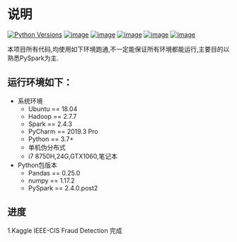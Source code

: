 # 说明
<a href="https://pypi.org/project/lightgbm" rel="nofollow"><img src="https://camo.githubusercontent.com/34244ae628b4cb096fa26305abc1304e5d1b5e33/68747470733a2f2f696d672e736869656c64732e696f2f707970692f707976657273696f6e732f6c6967687467626d2e7376673f6c6f676f3d707974686f6e266c6f676f436f6c6f723d7768697465" alt="Python Versions" data-canonical-src="https://img.shields.io/pypi/pyversions/lightgbm.svg?logo=python&amp;logoColor=white" style="max-width:100%;"></a>
[![image](https://img.shields.io/badge/PySpark-deepgreen.svg)](https://pypi.org/project/lightgbm/)
[![image](https://img.shields.io/badge/Lightgbm-deepgreen.svg)](https://pypi.org/project/lightgbm/)
[![image](https://img.shields.io/badge/conda-deepgreen.svg)](https://www.anaconda.com/)
[![image](https://img.shields.io/badge/PyCharm-deepgreen.svg)](https://www.jetbrains.com/pycharm/)
[![image](https://img.shields.io/badge/hadoop-deepgreen.svg)](https://hadoop.apache.org/)

<p> 本项目所有代码,均使用如下环境跑通,不一定能保证所有环境都能运行,主要目的以熟悉PySpark为主.

## 运行环境如下：
<ul>
    <li>系统环境
        <ul>
          <li>Ubuntu == 18.04
          <li>Hadoop == 2.7.7
          <li>Spark == 2.4.3
          <li>PyCharm == 2019.3 Pro
          <li>Python == 3.7+
          <li>单机伪分布式
          <li>i7 8750H,24G,GTX1060,笔记本
       </ul>
   </li>
  <li>Python包版本
        <ul>
          <li>Pandas == 0.25.0
          <li>numpy == 1.17.2
          <li>PySpark == 2.4.0.post2
      </ul>
   </li>
</ul>


## 进度
<p> 1.Kaggle IEEE-CIS Fraud Detection 完成



